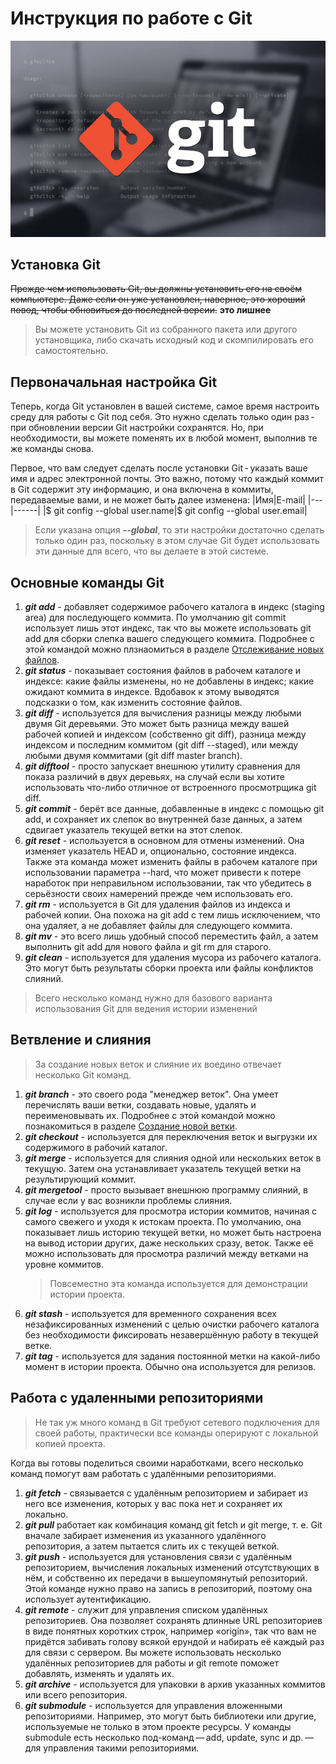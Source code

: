 # Инструкция по работе с Git #
![картинка с надписью git](osnovnye-git-komandy.png)
## Установка Git ##
~~Прежде чем использовать Git, вы должны установить его на своём компьютере. Даже если он уже установлен, наверное, это хороший повод, чтобы обновиться до последней версии.~~ **это лишнее**

> Вы можете установить Git из собранного пакета или другого установщика, либо скачать исходный код и скомпилировать его самостоятельно.
## Первоначальная настройка Git ##
Теперь, когда Git установлен в вашей системе, самое время настроить среду для работы с Git под себя. Это нужно сделать только один раз - при обновлении версии Git настройки сохранятся. Но, при необходимости, вы можете поменять их в любой момент, выполнив те же команды снова.

Первое, что вам следует сделать после установки Git - указать ваше имя и адрес электронной почты. Это важно, потому что каждый коммит в Git содержит эту информацию, и она включена в коммиты, передаваемые вами, и не может быть далее изменена:
|Имя|E-mail|
|---|------|
|$ git config --global user.name|$ git config --global user.email|
> Eсли указана опция ***--global***, то эти настройки достаточно сделать только один раз, поскольку в этом случае Git будет использовать эти данные для всего, что вы делаете в этой системе. 
## Основные команды Git ##
1. ***git add*** - добавляет содержимое рабочего каталога в индекс (staging area) для последующего коммита. По умолчанию git commit использует лишь этот индекс, так что вы можете использовать git add для сборки слепка вашего следующего коммита.
Подробнее с этой командой можно плзнаомиться в разделе [Отслеживание новых файлов](https://git-scm.com/book/ru/v2/%D0%9E%D1%81%D0%BD%D0%BE%D0%B2%D1%8B-Git-%D0%97%D0%B0%D0%BF%D0%B8%D1%81%D1%8C-%D0%B8%D0%B7%D0%BC%D0%B5%D0%BD%D0%B5%D0%BD%D0%B8%D0%B9-%D0%B2-%D1%80%D0%B5%D0%BF%D0%BE%D0%B7%D0%B8%D1%82%D0%BE%D1%80%D0%B8%D0%B9#r_tracking_files). 
2. ***git status*** - показывает состояния файлов в рабочем каталоге и индексе: какие файлы изменены, но не добавлены в индекс; какие ожидают коммита в индексе. Вдобавок к этому выводятся подсказки о том, как изменить состояние файлов.
3. ***git diff*** - используется для вычисления разницы между любыми двумя Git деревьями. Это может быть разница между вашей рабочей копией и индексом (собственно git diff), разница между индексом и последним коммитом (git diff --staged), или между любыми двумя коммитами (git diff master branch).
4. ***git difftool*** - просто запускает внешнюю утилиту сравнения для показа различий в двух деревьях, на случай если вы хотите использовать что-либо отличное от встроенного просмотрщика git diff.
5. ***git commit*** - берёт все данные, добавленные в индекс с помощью git add, и сохраняет их слепок во внутренней базе данных, а затем сдвигает указатель текущей ветки на этот слепок.
6. ***git reset*** - используется в основном для отмены изменений. Она изменяет указатель HEAD и, опционально, состояние индекса. Также эта команда может изменить файлы в рабочем каталоге при использовании параметра --hard, что может привести к потере наработок при неправильном использовании, так что убедитесь в серьёзности своих намерений прежде чем использовать его.
7. ***git rm*** - используется в Git для удаления файлов из индекса и рабочей копии. Она похожа на git add с тем лишь исключением, что она удаляет, а не добавляет файлы для следующего коммита.
8. ***git mv*** - это всего лишь удобный способ переместить файл, а затем выполнить git add для нового файла и git rm для старого.
9. ***git clean*** - используется для удаления мусора из рабочего каталога. Это могут быть результаты сборки проекта или файлы конфликтов слияний. 

> Всего несколько команд нужно для базового варианта использования Git для ведения истории изменений
## Ветвление и слияния ##
> За создание новых веток и слияние их воедино отвечает несколько Git команд.
1. ***git branch*** - это своего рода "менеджер веток". Она умеет перечислять ваши ветки, создавать новые, удалять и переименовывать их.
Подробнее с этой командой можно познакомиться в разделе [Создание новой ветки](https://git-scm.com/book/ru/v2/%D0%92%D0%B5%D1%82%D0%B2%D0%BB%D0%B5%D0%BD%D0%B8%D0%B5-%D0%B2-Git-%D0%9E-%D0%B2%D0%B5%D1%82%D0%B2%D0%BB%D0%B5%D0%BD%D0%B8%D0%B8-%D0%B2-%D0%B4%D0%B2%D1%83%D1%85-%D1%81%D0%BB%D0%BE%D0%B2%D0%B0%D1%85#r_create_new_branch).
2. ***git checkout*** - используется для переключения веток и выгрузки их содержимого в рабочий каталог.
3. ***git merge*** - используется для слияния одной или нескольких веток в текущую. Затем она устанавливает указатель текущей ветки на результирующий коммит.
4. ***git mergetool*** - просто вызывает внешнюю программу слияний, в случае если у вас возникли проблемы слияния.
5. ***git log*** - используется для просмотра истории коммитов, начиная с самого свежего и уходя к истокам проекта. По умолчанию, она показывает лишь историю текущей ветки, но может быть настроена на вывод истории других, даже нескольких сразу, веток. Также её можно использовать для просмотра различий между ветками на уровне коммитов.
    > Повсеместно эта команда используется для демонстрации истории проекта.
6. ***git stash*** - используется для временного сохранения всех незафиксированных изменений с целью очистки рабочего каталога без необходимости фиксировать незавершённую работу в текущей ветке.
7. ***git tag*** - используется для задания постоянной метки на какой-либо момент в истории проекта. Обычно она используется для релизов.
## Работа с удаленными репозиториями ##
> Не так уж много команд в Git требуют сетевого подключения для своей работы, практически все команды оперируют с локальной копией проекта. 

Когда вы готовы поделиться своими наработками, всего несколько команд помогут вам работать с удалёнными репозиториями.
1. ***git fetch*** - связывается с удалённым репозиторием и забирает из него все изменения, которых у вас пока нет и сохраняет их локально.
2. ***git pull*** работает как комбинация команд git fetch и git merge, т. е. Git вначале забирает изменения из указанного удалённого репозитория, а затем пытается слить их с текущей веткой.
3. ***git push*** - используется для установления связи с удалённым репозиторием, вычисления локальных изменений отсутствующих в нём, и собственно их передачи в вышеупомянутый репозиторий. Этой команде нужно право на запись в репозиторий, поэтому она использует аутентификацию.
4. ***git remote*** - служит для управления списком удалённых репозиториев. Она позволяет сохранять длинные URL репозиториев в виде понятных коротких строк, например «origin», так что вам не придётся забивать голову всякой ерундой и набирать её каждый раз для связи с сервером. Вы можете использовать несколько удалённых репозиториев для работы и git remote поможет добавлять, изменять и удалять их.
5. ***git archive*** - используется для упаковки в архив указанных коммитов или всего репозитория.
6. ***git submodule*** - используется для управления вложенными репозиториями. Например, это могут быть библиотеки или другие, используемые не только в этом проекте ресурсы. У команды submodule есть несколько под-команд — add, update, sync и др. — для управления такими репозиториями.